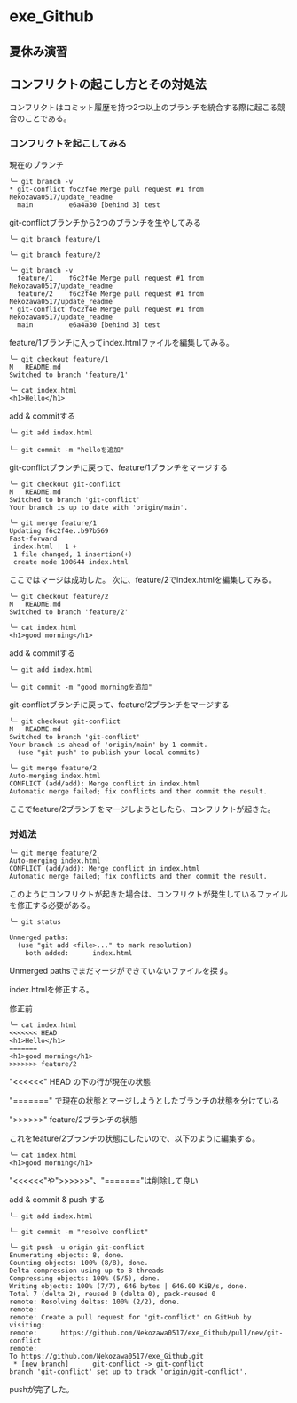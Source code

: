 # exe_Github
## 夏休み演習

## コンフリクトの起こし方とその対処法
コンフリクトはコミット履歴を持つ2つ以上のブランチを統合する際に起こる競合のことである。

### コンフリクトを起こしてみる
現在のブランチ
```
╰─ git branch -v 
* git-conflict f6c2f4e Merge pull request #1 from Nekozawa0517/update_readme
  main         e6a4a30 [behind 3] test
```

git-conflictブランチから2つのブランチを生やしてみる
```
╰─ git branch feature/1

╰─ git branch feature/2

╰─ git branch -v
  feature/1    f6c2f4e Merge pull request #1 from Nekozawa0517/update_readme
  feature/2    f6c2f4e Merge pull request #1 from Nekozawa0517/update_readme
* git-conflict f6c2f4e Merge pull request #1 from Nekozawa0517/update_readme
  main         e6a4a30 [behind 3] test
```

feature/1ブランチに入ってindex.htmlファイルを編集してみる。
```
╰─ git checkout feature/1
M	README.md
Switched to branch 'feature/1'

╰─ cat index.html 
<h1>Hello</h1>
```

add & commitする
```
╰─ git add index.html 

╰─ git commit -m "helloを追加"
```

git-conflictブランチに戻って、feature/1ブランチをマージする
```
╰─ git checkout git-conflict
M	README.md
Switched to branch 'git-conflict'
Your branch is up to date with 'origin/main'.

╰─ git merge feature/1
Updating f6c2f4e..b97b569
Fast-forward
 index.html | 1 +
 1 file changed, 1 insertion(+)
 create mode 100644 index.html
```

ここではマージは成功した。
次に、feature/2でindex.htmlを編集してみる。
```
╰─ git checkout feature/2
M	README.md
Switched to branch 'feature/2'

╰─ cat index.html
<h1>good morning</h1>
```

add & commitする
```
╰─ git add index.html 

╰─ git commit -m "good morningを追加"
```

git-conflictブランチに戻って、feature/2ブランチをマージする
```
╰─ git checkout git-conflict
M	README.md
Switched to branch 'git-conflict'
Your branch is ahead of 'origin/main' by 1 commit.
  (use "git push" to publish your local commits)

╰─ git merge feature/2
Auto-merging index.html
CONFLICT (add/add): Merge conflict in index.html
Automatic merge failed; fix conflicts and then commit the result.
```

ここでfeature/2ブランチをマージしようとしたら、コンフリクトが起きた。

### 対処法
```
╰─ git merge feature/2
Auto-merging index.html
CONFLICT (add/add): Merge conflict in index.html
Automatic merge failed; fix conflicts and then commit the result.
```

このようにコンフリクトが起きた場合は、コンフリクトが発生しているファイルを修正する必要がある。

```
╰─ git status

Unmerged paths:
  (use "git add <file>..." to mark resolution)
	both added:      index.html
```

Unmerged pathsでまだマージができていないファイルを探す。

index.htmlを修正する。

修正前
```
╰─ cat index.html 
<<<<<<< HEAD
<h1>Hello</h1>
=======
<h1>good morning</h1>
>>>>>>> feature/2
```

"<<<<<<" HEAD の下の行が現在の状態

"=======" で現在の状態とマージしようとしたブランチの状態を分けている

">>>>>>" feature/2ブランチの状態

これをfeature/2ブランチの状態にしたいので、以下のように編集する。
```
╰─ cat index.html 
<h1>good morning</h1>
```

"<<<<<<"や">>>>>>"、"======="は削除して良い

add & commit & push する
```
╰─ git add index.html 

╰─ git commit -m "resolve conflict"

╰─ git push -u origin git-conflict
Enumerating objects: 8, done.
Counting objects: 100% (8/8), done.
Delta compression using up to 8 threads
Compressing objects: 100% (5/5), done.
Writing objects: 100% (7/7), 646 bytes | 646.00 KiB/s, done.
Total 7 (delta 2), reused 0 (delta 0), pack-reused 0
remote: Resolving deltas: 100% (2/2), done.
remote: 
remote: Create a pull request for 'git-conflict' on GitHub by visiting:
remote:      https://github.com/Nekozawa0517/exe_Github/pull/new/git-conflict
remote: 
To https://github.com/Nekozawa0517/exe_Github.git
 * [new branch]      git-conflict -> git-conflict
branch 'git-conflict' set up to track 'origin/git-conflict'.
```

pushが完了した。

